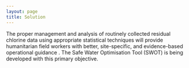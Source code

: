 ```yaml
---
layout: page
title: Solution
---
```


The proper management and analysis of routinely collected residual chlorine
data using appropriate statistical techniques will provide humanitarian field
workers with better, site-specific, and evidence-based operational
guidance . The Safe Water Optimisation Tool (SWOT) is being developed with
this primary objective.
